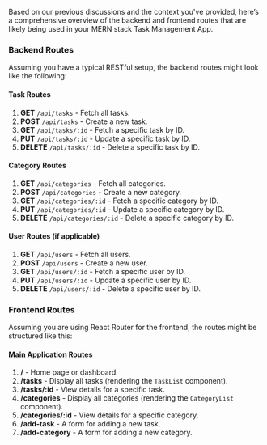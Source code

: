 Based on our previous discussions and the context you've provided, here’s a comprehensive overview of the backend and frontend routes that are likely being used in your MERN stack Task Management App.

### Backend Routes

Assuming you have a typical RESTful setup, the backend routes might look like the following:

#### Task Routes

1. **GET** `/api/tasks` - Fetch all tasks.
2. **POST** `/api/tasks` - Create a new task.
3. **GET** `/api/tasks/:id` - Fetch a specific task by ID.
4. **PUT** `/api/tasks/:id` - Update a specific task by ID.
5. **DELETE** `/api/tasks/:id` - Delete a specific task by ID.

#### Category Routes

1. **GET** `/api/categories` - Fetch all categories.
2. **POST** `/api/categories` - Create a new category.
3. **GET** `/api/categories/:id` - Fetch a specific category by ID.
4. **PUT** `/api/categories/:id` - Update a specific category by ID.
5. **DELETE** `/api/categories/:id` - Delete a specific category by ID.

#### User Routes (if applicable)

1. **GET** `/api/users` - Fetch all users.
2. **POST** `/api/users` - Create a new user.
3. **GET** `/api/users/:id` - Fetch a specific user by ID.
4. **PUT** `/api/users/:id` - Update a specific user by ID.
5. **DELETE** `/api/users/:id` - Delete a specific user by ID.

### Frontend Routes

Assuming you are using React Router for the frontend, the routes might be structured like this:

#### Main Application Routes

1. **/** - Home page or dashboard.
2. **/tasks** - Display all tasks (rendering the `TaskList` component).
3. **/tasks/:id** - View details for a specific task.
4. **/categories** - Display all categories (rendering the `CategoryList` component).
5. **/categories/:id** - View details for a specific category.
6. **/add-task** - A form for adding a new task.
7. **/add-category** - A form for adding a new category.
